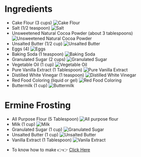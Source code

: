 # Ingredients
  - Cake Flour (3 cups) ![Cake Flour](https://www.livewellbakeoften.com/wp-content/uploads/2019/03/Homemade-Cake-Flour-13.jpg)
  - Salt (1/2 teaspoon) ![Salt](https://www.theladders.com/wp-content/uploads/salt-2-191031-800x450.jpg)
  - Unsweetened Natural Cocoa Powder (about 3 tablespoons) ![Unsweetened Natural Cocoa Powder](https://images-na.ssl-images-amazon.com/images/I/61YRCHgt0gL.jpg)
  - Unsalted Butter (1/2 cup) ![Unsalted Butter](https://media1.s-nbcnews.com/j/newscms/2016_26/1493206/160412-butter-mn-1515_cefdb8ba238ffe88a9e97e0e119a71c3.fit-760w.jpg)
  - Eggs (4) ![Eggs](https://i.pinimg.com/originals/d1/37/58/d137587781361f64a22a0d22e376d34a.jpg)
  - Baking Soda (1 teaspoon) ![Baking Soda](https://post.healthline.com/wp-content/uploads/2020/06/baking-soda-water-and-wooden-spoon-thumb-732x549.jpg)
  - Granulated Sugar (2 cups) ![Granulated Sugar](https://s3.envato.com/files/250281561/165.jpg)
  - Vegetable Oil (1 cup) ![Vegetable Oil](https://previews.123rf.com/images/belchonock/belchonock1712/belchonock171206490/92105415-glass-cup-of-cooking-oil-on-white-background.jpg)
  - Pure Vanilla Extract (1 Tablespoon) ![Pure Vanilla Extract](https://cdn.shopify.com/s/files/1/2339/6447/products/kigelia_b439f655-657a-4626-bcb0-fd8b2fa0c0df_2048x.png?v=1527480224)
  - Distilled White Vinegar (1 teaspoon) ![Distilled White Vinegar](https://www.treehugger.com/thmb/2kH4RWMc_uQSRx8hGMvqwSN7GMc=/1000x751/filters:fill(auto,1)/__opt__aboutcom__coeus__resources__content_migration__treehugger__images__2020__02__vinegar-69c8213a76c241c88a5ae6f71cf9562a.jpg)
  - Red Food Coloring (liquid or gel) ![Red Food Coloring](https://5.imimg.com/data5/RH/MF/MY-1579893/raspberry-red-food-colour-liquid-500x500.jpg)
  - Buttermilk (1 cup) ![Buttermilk](https://celebratingsweets.com/wp-content/uploads/2019/04/How-To-Make-Buttermilk-1-500x500.jpg)
# Ermine Frosting
  - All Purpose Flour (5 Tablespoon) ![All purpose flour](https://i.ndtvimg.com/mt/cooks/2014-11/flour.jpg)
  - Milk (1 cup) ![Milk](https://hips.hearstapps.com/hmg-prod.s3.amazonaws.com/images/health-benefits-of-goat-milk-1586900792.jpg?crop=0.668xw:1.00xh;0.259xw,0&resize=480:*)
  - Granulated Sugar (1 cup) ![Granulated Sugar](https://s3.envato.com/files/250281561/165.jpg)
  - Unsalted Butter (1 cup) ![Unsalted Butter](https://media1.s-nbcnews.com/j/newscms/2016_26/1493206/160412-butter-mn-1515_cefdb8ba238ffe88a9e97e0e119a71c3.fit-760w.jpg)
  - Vanilla Extract (1 Tablespoon) ![Vanila Extract](https://cdn.shopify.com/s/files/1/2339/6447/products/kigelia_b439f655-657a-4626-bcb0-fd8b2fa0c0df_2048x.png?v=1527480224)
  * To know how to make 👉👉 [Click Here](https://github.com/Susanna06/Red-Velvet-Cake/blob/master/Recipe.md)
